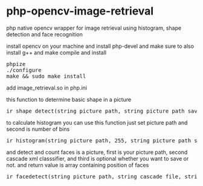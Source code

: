 # php-opencv-image-retrieval
php native opencv wrapper for image retrieval using histogram, shape detection and face recognition



install opencv on your machine and install php-devel and make sure to also install g++ and make
compile and install
<pre>
phpize
./configure
make && sudo make install
</pre>
add image_retrieval.so in php.ini

this function to determine basic shape in a picture
<pre>
ir_shape_detect(string picture_path, string picture_path_saved);
</pre>

to calculate histogram you can use this function just set picture path and second is number of bins
<pre>
ir_histogram(string picture_path, 255, string picture_path_saved);
</pre>

and detect and count faces is a picture, first is your picture path, second cascade xml classsifier, and third is optional whether you want to save or not. and return value is array containing position of faces
<pre>
ir_facedetect(string picture_path, string cascade_file, string picture_path_saved);
</pre>





